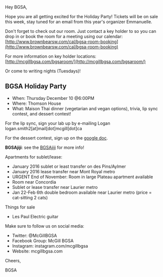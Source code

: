 
Hey BGSA,

Hope you are all getting excited for the Holiday Party! Tickets will be on sale this week, stay tuned for an email from this year's organizer Emmanuelle.

Don't forget to check out our room.  Just contact a key holder to so you can drop in or book the room for a meeting using our calendar: [http://www.brownbearsw.com/cal/bgsa-room-booking](http://www.brownbearsw.com/cal/bgsa-room-booking)

For more information on key holder locations:
[http://mcgillbgsa.com/bgsaroom/](http://mcgillbgsa.com/bgsaroom/)

Or come to writing nights (Tuesdays)!

## BGSA Holiday Party
- When: Thursday December 10 @6:00PM
- Where: Thomson House
- What: Maison Thai dinner (vegetarian and vegan options), trivia, lip sync contest, and dessert contest!

For the lip sync, sign your lab up by e-mailing Logan logan.smith2[at]mail[dot]mcgill[dot]ca

For the dessert contest, sign up on the [google doc](https://docs.google.com/spreadsheets/d/1Y9iYjV1Sw7t8uupajvaXIaNxLT-CJcSs7AJ0Y0QWLyo/edit?ts=565364cc#gid=0&vpid=A1).


 __BGSAjiji__: see the [BGSAjiji](https://docs.google.com/spreadsheets/d/1s9BcBibvzUni4RXZ90X5_LQtxD_19S6mxys_-VmQ1CM/edit?pli=1#gid=0) for more info!

Apartments for sublet/lease:

- January 2016 sublet or least transfer on des Pins/Aylmer
- January 2016 lease transfer near Mont Royal metro
- URGENT End of November: Room in large Plateau apartment available 
- Room near Concordia
- Sublet or lease transfer near Laurier metro
- Jan 22-Feb 6th double bedroom available near Laurier metro (price = cat-sitting 2 cats)

Things for sale

- Les Paul Electric guitar

Make sure to follow us on social media:

- Twitter: @McGillBGSA
- Facebook Group: McGill BGSA
- Instagram: instagram.com/mcgillbgsa 
- Website: mcgillbgsa.com

Cheers,

BGSA
